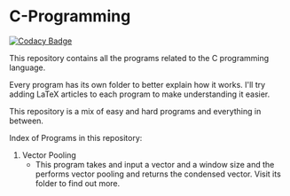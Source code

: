 # C-Programming

[![Codacy Badge](https://api.codacy.com/project/badge/Grade/205a7391efe649a28196b459d27b8470)](https://app.codacy.com/manual/rishit.c/C-Programming?utm_source=github.com&utm_medium=referral&utm_content=rishitc/C-Programming&utm_campaign=Badge_Grade_Dashboard)

This repository contains all the programs related to the C programming  language.

Every program has its own folder to better explain how it works. I'll try adding LaTeX articles to each program to make understanding it easier.

This repository is a mix of easy and hard programs and everything in between.

Index of Programs in this repository:

 1. Vector Pooling
     - This program takes and input a vector and a window size and the performs vector pooling and returns the condensed vector. Visit its folder to find out more.